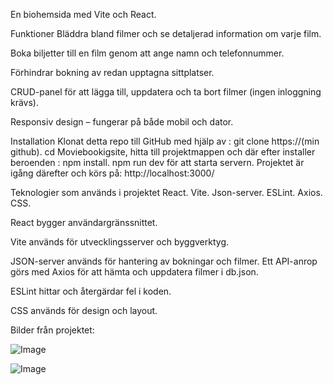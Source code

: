 En biohemsida med Vite och React.

Funktioner
Bläddra bland filmer och se detaljerad information om varje film.

Boka biljetter till en film genom att ange namn och telefonnummer.

Förhindrar bokning av redan upptagna sittplatser.

CRUD-panel för att lägga till, uppdatera och ta bort filmer (ingen inloggning krävs).

Responsiv design – fungerar på både mobil och dator.

Installation
Klonat detta repo till GitHub med hjälp av : git clone https://(min github).
cd Moviebookigsite, hitta till projektmappen och där efter installer beroenden : npm install.
npm run dev för att starta servern.
Projektet är igång därefter och körs på: http://localhost:3000/

Teknologier som används i projektet
React.
Vite.
Json-server.
ESLint.
Axios.
CSS.

React bygger användargränssnittet.

Vite används för utvecklingsserver och byggverktyg.

JSON-server används för hantering av bokningar och filmer. Ett API-anrop görs med Axios för att hämta och uppdatera filmer i db.json.

ESLint hittar och återgärdar fel i koden.

CSS används för design och layout.

Bilder från projektet:

![Image](https://github.com/user-attachments/assets/9a9a21a3-5f1f-4c7c-9c04-9dd188d854d1)

![Image](https://github.com/user-attachments/assets/162d3b86-8bc0-40ac-9159-1b7e7944b9de)
